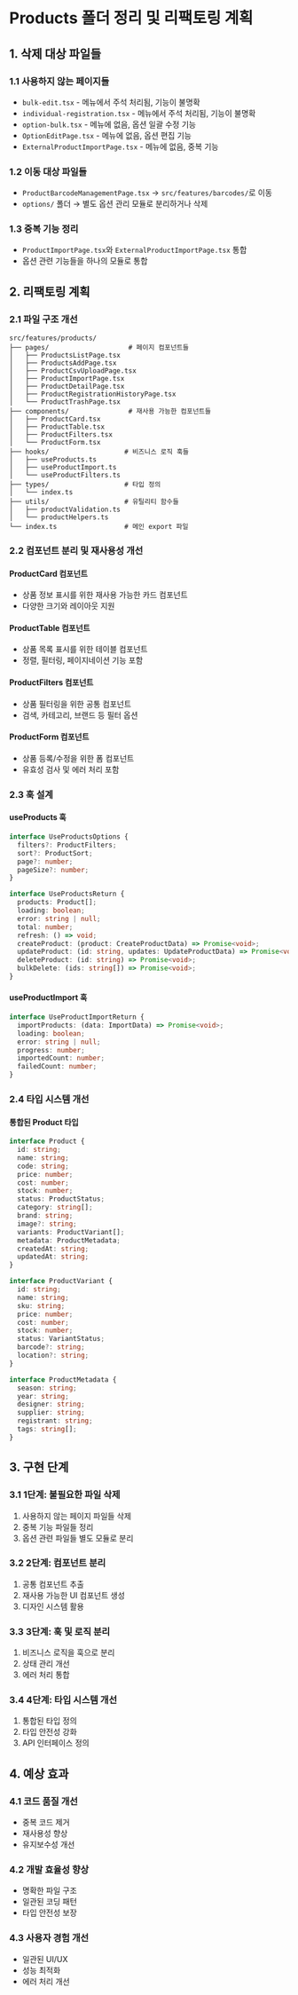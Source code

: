 # Products 폴더 정리 및 리팩토링 계획

## 1. 삭제 대상 파일들

### 1.1 사용하지 않는 페이지들
- `bulk-edit.tsx` - 메뉴에서 주석 처리됨, 기능이 불명확
- `individual-registration.tsx` - 메뉴에서 주석 처리됨, 기능이 불명확  
- `option-bulk.tsx` - 메뉴에 없음, 옵션 일괄 수정 기능
- `OptionEditPage.tsx` - 메뉴에 없음, 옵션 편집 기능
- `ExternalProductImportPage.tsx` - 메뉴에 없음, 중복 기능

### 1.2 이동 대상 파일들
- `ProductBarcodeManagementPage.tsx` → `src/features/barcodes/`로 이동
- `options/` 폴더 → 별도 옵션 관리 모듈로 분리하거나 삭제

### 1.3 중복 기능 정리
- `ProductImportPage.tsx`와 `ExternalProductImportPage.tsx` 통합
- 옵션 관련 기능들을 하나의 모듈로 통합

## 2. 리팩토링 계획

### 2.1 파일 구조 개선
```
src/features/products/
├── pages/                    # 페이지 컴포넌트들
│   ├── ProductsListPage.tsx
│   ├── ProductsAddPage.tsx
│   ├── ProductCsvUploadPage.tsx
│   ├── ProductImportPage.tsx
│   ├── ProductDetailPage.tsx
│   ├── ProductRegistrationHistoryPage.tsx
│   └── ProductTrashPage.tsx
├── components/               # 재사용 가능한 컴포넌트들
│   ├── ProductCard.tsx
│   ├── ProductTable.tsx
│   ├── ProductFilters.tsx
│   └── ProductForm.tsx
├── hooks/                   # 비즈니스 로직 훅들
│   ├── useProducts.ts
│   ├── useProductImport.ts
│   └── useProductFilters.ts
├── types/                   # 타입 정의
│   └── index.ts
├── utils/                   # 유틸리티 함수들
│   ├── productValidation.ts
│   └── productHelpers.ts
└── index.ts                 # 메인 export 파일
```

### 2.2 컴포넌트 분리 및 재사용성 개선

#### ProductCard 컴포넌트
- 상품 정보 표시를 위한 재사용 가능한 카드 컴포넌트
- 다양한 크기와 레이아웃 지원

#### ProductTable 컴포넌트  
- 상품 목록 표시를 위한 테이블 컴포넌트
- 정렬, 필터링, 페이지네이션 기능 포함

#### ProductFilters 컴포넌트
- 상품 필터링을 위한 공통 컴포넌트
- 검색, 카테고리, 브랜드 등 필터 옵션

#### ProductForm 컴포넌트
- 상품 등록/수정을 위한 폼 컴포넌트
- 유효성 검사 및 에러 처리 포함

### 2.3 훅 설계

#### useProducts 훅
```typescript
interface UseProductsOptions {
  filters?: ProductFilters;
  sort?: ProductSort;
  page?: number;
  pageSize?: number;
}

interface UseProductsReturn {
  products: Product[];
  loading: boolean;
  error: string | null;
  total: number;
  refresh: () => void;
  createProduct: (product: CreateProductData) => Promise<void>;
  updateProduct: (id: string, updates: UpdateProductData) => Promise<void>;
  deleteProduct: (id: string) => Promise<void>;
  bulkDelete: (ids: string[]) => Promise<void>;
}
```

#### useProductImport 훅
```typescript
interface UseProductImportReturn {
  importProducts: (data: ImportData) => Promise<void>;
  loading: boolean;
  error: string | null;
  progress: number;
  importedCount: number;
  failedCount: number;
}
```

### 2.4 타입 시스템 개선

#### 통합된 Product 타입
```typescript
interface Product {
  id: string;
  name: string;
  code: string;
  price: number;
  cost: number;
  stock: number;
  status: ProductStatus;
  category: string[];
  brand: string;
  image?: string;
  variants: ProductVariant[];
  metadata: ProductMetadata;
  createdAt: string;
  updatedAt: string;
}

interface ProductVariant {
  id: string;
  name: string;
  sku: string;
  price: number;
  cost: number;
  stock: number;
  status: VariantStatus;
  barcode?: string;
  location?: string;
}

interface ProductMetadata {
  season: string;
  year: string;
  designer: string;
  supplier: string;
  registrant: string;
  tags: string[];
}
```

## 3. 구현 단계

### 3.1 1단계: 불필요한 파일 삭제
1. 사용하지 않는 페이지 파일들 삭제
2. 중복 기능 파일들 정리
3. 옵션 관련 파일들 별도 모듈로 분리

### 3.2 2단계: 컴포넌트 분리
1. 공통 컴포넌트 추출
2. 재사용 가능한 UI 컴포넌트 생성
3. 디자인 시스템 활용

### 3.3 3단계: 훅 및 로직 분리
1. 비즈니스 로직을 훅으로 분리
2. 상태 관리 개선
3. 에러 처리 통합

### 3.4 4단계: 타입 시스템 개선
1. 통합된 타입 정의
2. 타입 안전성 강화
3. API 인터페이스 정의

## 4. 예상 효과

### 4.1 코드 품질 개선
- 중복 코드 제거
- 재사용성 향상
- 유지보수성 개선

### 4.2 개발 효율성 향상
- 명확한 파일 구조
- 일관된 코딩 패턴
- 타입 안전성 보장

### 4.3 사용자 경험 개선
- 일관된 UI/UX
- 성능 최적화
- 에러 처리 개선
